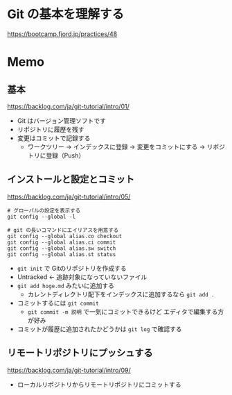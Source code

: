 # Git の基本を理解する

https://bootcamp.fjord.jp/practices/48

# Memo

## 基本

https://backlog.com/ja/git-tutorial/intro/01/

* Git はバージョン管理ソフトです
* リポジトリに履歴を残す
* 変更はコミットで記録する
  * ワークツリー -> インデックスに登録 -> 変更をコミットにする -> リポジトリに登録（Push）

## インストールと設定とコミット

https://backlog.com/ja/git-tutorial/intro/05/

```
# グローバルの設定を表示する
git config --global -l
```

```
# git の長いコマンドにエイリアスを用意する
git config --global alias.co checkout
git config --global alias.ci commit
git config --global alias.sw switch
git config --global alias.st status
```

* `git init` で Gitのリポジトリを作成する
* Untracked <- 追跡対象になっていないファイル
* `git add hoge.md` みたいに追加する
  * カレントディレクトリ配下をインデックスに追加するなら `git add .`
* コミットするには `git commit`
  * `git commit -m 説明` で一気にコミットできるけど エディタで編集する方が好み
* コミットが履歴に追加されたかどうかは `git log` で確認する

## リモートリポジトリにプッシュする

https://backlog.com/ja/git-tutorial/intro/09/

* ローカルリポジトリからリモートリポジトリにコミットする
